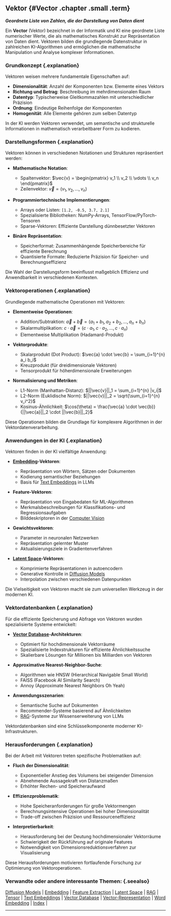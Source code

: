 ## Vektor {#Vector .chapter .small .term}

***Geordnete Liste von Zahlen, die der Darstellung von Daten dient***

Ein **Vector** (Vektor) bezeichnet in der Informatik und KI eine geordnete Liste numerischer Werte, die als mathematisches Konstrukt zur Repräsentation von Daten dient.
Vektoren bilden die grundlegende Datenstruktur in zahlreichen KI-Algorithmen und ermöglichen die mathematische Manipulation und Analyse komplexer Informationen.

### Grundkonzept {.explanation}

Vektoren weisen mehrere fundamentale Eigenschaften auf:

- **Dimensionalität**: Anzahl der Komponenten bzw. Elemente eines Vektors
- **Richtung und Betrag**: Beschreibung im mehrdimensionalen Raum
- **Datentyp**: Typischerweise Gleitkommazahlen mit unterschiedlicher Präzision
- **Ordnung**: Eindeutige Reihenfolge der Komponenten
- **Homogenität**: Alle Elemente gehören zum selben Datentyp

In der KI werden Vektoren verwendet, um semantische und strukturelle Informationen in mathematisch verarbeitbarer Form zu kodieren.

### Darstellungsformen {.explanation}

Vektoren können in verschiedenen Notationen und Strukturen repräsentiert werden:

- **Mathematische Notation**:
  - Spaltenvektor: $\vec{v} = \begin{pmatrix} v_1 \\ v_2 \\ \vdots \\ v_n \end{pmatrix}$
  - Zeilenvektor: $\vec{v} = (v_1, v_2, \ldots, v_n)$

- **Programmiertechnische Implementierungen**:
  - Arrays oder Listen: `[1.2, -0.5, 3.7, 2.1]`
  - Spezialisierte Bibliotheken: NumPy-Arrays, TensorFlow/PyTorch-Tensoren
  - Sparse-Vektoren: Effiziente Darstellung dünnbesetzter Vektoren

- **Binäre Repräsentation**:
  - Speicherformat: Zusammenhängende Speicherbereiche für effiziente Berechnung
  - Quantisierte Formate: Reduzierte Präzision für Speicher- und Berechnungseffizienz

Die Wahl der Darstellungsform beeinflusst maßgeblich Effizienz und Anwendbarkeit in verschiedenen Kontexten.

### Vektoroperationen {.explanation}

Grundlegende mathematische Operationen mit Vektoren:

- **Elementweise Operationen**:
  - Addition/Subtraktion: $\vec{a} + \vec{b} = (a_1 + b_1, a_2 + b_2, \ldots, a_n + b_n)$
  - Skalarmultiplikation: $c \cdot \vec{a} = (c \cdot a_1, c \cdot a_2, \ldots, c \cdot a_n)$
  - Elementweise Multiplikation (Hadamard-Produkt)

- **Vektorprodukte**:
  - Skalarprodukt (Dot Product): $\vec{a} \cdot \vec{b} = \sum_{i=1}^{n} a_i b_i$
  - Kreuzprodukt (für dreidimensionale Vektoren)
  - Tensorprodukt für höherdimensionale Erweiterungen

- **Normalisierung und Metriken**:
  - L1-Norm (Manhattan-Distanz): $||\vec{v}||_1 = \sum_{i=1}^{n} |v_i|$
  - L2-Norm (Euklidische Norm): $||\vec{v}||_2 = \sqrt{\sum_{i=1}^{n} v_i^2}$
  - Kosinus-Ähnlichkeit: $\cos(\theta) = \frac{\vec{a} \cdot \vec{b}}{||\vec{a}||_2 \cdot ||\vec{b}||_2}$

Diese Operationen bilden die Grundlage für komplexere Algorithmen in der Vektordatenverarbeitung.

### Anwendungen in der KI {.explanation}

Vektoren finden in der KI vielfältige Anwendung:

- **[Embedding](#Embedding)-Vektoren**:
  - Repräsentation von Wörtern, Sätzen oder Dokumenten
  - Kodierung semantischer Beziehungen
  - Basis für [Text Embeddings](#Text-Embeddings) in LLMs

- **Feature-Vektoren**:
  - Repräsentation von Eingabedaten für ML-Algorithmen
  - Merkmalsbeschreibungen für Klassifikations- und Regressionsaufgaben
  - Bilddeskriptoren in der [Computer Vision](#Computer-Vision)

- **Gewichtsvektoren**:
  - Parameter in neuronalen Netzwerken
  - Repräsentation gelernter Muster
  - Aktualisierungsziele in Gradientenverfahren

- **[Latent Space](#Latent-Space)-Vektoren**:
  - Komprimierte Repräsentationen in autoencodern
  - Generative Kontrolle in [Diffusion Models](#Diffusion-Models)
  - Interpolation zwischen verschiedenen Datenpunkten

Die Vielseitigkeit von Vektoren macht sie zum universellen Werkzeug in der modernen KI.

### Vektordatenbanken {.explanation}

Für die effiziente Speicherung und Abfrage von Vektoren wurden spezialisierte Systeme entwickelt:

- **[Vector Database](#Vector-Database)-Architekturen**:
  - Optimiert für hochdimensionale Vektorräume
  - Spezialisierte Indexstrukturen für effiziente Ähnlichkeitssuche
  - Skalierbare Lösungen für Millionen bis Milliarden von Vektoren

- **Approximative Nearest-Neighbor-Suche**:
  - Algorithmen wie HNSW (Hierarchical Navigable Small World)
  - FAISS (Facebook AI Similarity Search)
  - Annoy (Approximate Nearest Neighbors Oh Yeah)

- **Anwendungsszenarien**:
  - Semantische Suche auf Dokumenten
  - Recommender-Systeme basierend auf Ähnlichkeiten
  - [RAG](#RAG)-Systeme zur Wissenserweiterung von LLMs

Vektordatenbanken sind eine Schlüsselkomponente moderner KI-Infrastrukturen.

### Herausforderungen {.explanation}

Bei der Arbeit mit Vektoren treten spezifische Problematiken auf:

- **Fluch der Dimensionalität**:
  - Exponentieller Anstieg des Volumens bei steigender Dimension
  - Abnehmende Aussagekraft von Distanzmaßen
  - Erhöhter Rechen- und Speicheraufwand

- **Effizienzproblematik**:
  - Hohe Speicheranforderungen für große Vektormengen
  - Berechnungsintensive Operationen bei hoher Dimensionalität
  - Trade-off zwischen Präzision und Ressourceneffizienz

- **Interpretierbarkeit**:
  - Herausforderung bei der Deutung hochdimensionaler Vektorräume
  - Schwierigkeit der Rückführung auf originale Features
  - Notwendigkeit von Dimensionsreduktionsverfahren zur Visualisierung

Diese Herausforderungen motivieren fortlaufende Forschung zur Optimierung von Vektoroperationen.

### Verwandte oder andere interessante Themen: {.seealso}

[Diffusion Models](#Diffusion-Models) |
[Embedding](#Embedding) |
[Feature Extraction](#Feature-Extraction) |
[Latent Space](#Latent-Space) |
[RAG](#RAG) |
[Tensor](#Tensor) |
[Text Embeddings](#Text-Embeddings) |
[Vector Database](#Vector-Database) |
[Vector-Representation](#Vector-Representation) |
[Word Embedding](#Word-Embedding) |
[Index](#Index) |

----


